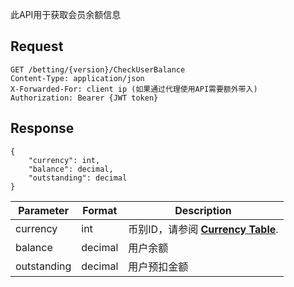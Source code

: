 ﻿此API用于获取会员余额信息

## **Request**
```http request
GET /betting/{version}/CheckUserBalance
Content-Type: application/json
X-Forwarded-For: client ip (如果通过代理使用API需要额外带入)
Authorization: Bearer {JWT token}
```

## **Response**
```
{
    "currency": int,
    "balance": decimal,
    "outstanding": decimal
}
```
| Parameter | Format | Description |
| ------ | ------ | ------ |
|currency|int|币别ID，请参阅 **[Currency Table](/nextfortune-evo/SportsbookClientAPI_CN/wiki/Currency_Table)**.|
|balance|decimal|用户余额|
|outstanding|decimal|用户预扣金额|